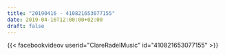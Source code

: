 ```yaml
---
title: "20190416 - 410821653077155"
date: 2019-04-16T12:00:00+02:00
draft: false
---
```


{{< facebookvideov userid="ClareRadelMusic" id="410821653077155" >}}